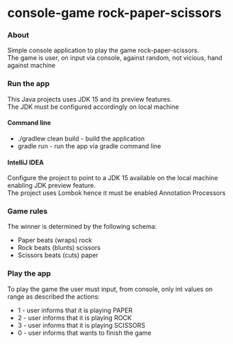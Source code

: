 # console-game rock-paper-scissors

### About

Simple console application to play the game rock-paper-scissors.
<br> The game is user, on input via console, against random, not vicious, hand against machine

### Run the app

This Java projects uses JDK 15 and its preview features.
<br>The JDK must be configured accordingly on local machine

#### Command line

* ./gradlew clean build - build the application
* gradle run - run the app via gradle command line

#### IntelliJ IDEA

Configure the project to point to a JDK 15 available on the local machine enabling JDK preview
feature.
<br>The project uses Lombok hence it must be enabled Annotation Processors

### Game rules

The winner is determined by the following schema:

* Paper beats (wraps) rock
* Rock beats (blunts) scissors
* Scissors beats (cuts) paper

### Play the app

To play the game the user must input, from console, only int values on range as described the
actions:

* 1 - user informs that it is playing PAPER
* 2 - user informs that it is playing ROCK
* 3 - user informs that it is playing SCISSORS
* 0 - user informs that wants to finish the game